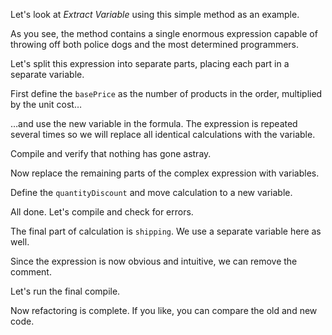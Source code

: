 Let's look at <i>Extract Variable</i> using this simple method as an example.

As you see, the method contains a single enormous expression capable of throwing off both police dogs and the most determined programmers.

Let's split this expression into separate parts, placing each part in a separate variable.

First define the <code>basePrice</code> as the number of products in the order, multiplied by the unit cost…

…and use the new variable in the formula. The expression is repeated several times so we will replace all identical calculations with the variable.

Compile and verify that nothing has gone astray.

Now replace the remaining parts of the complex expression with variables.

Define the <code>quantityDiscount</code> and move calculation to a new variable.

All done. Let's compile and check for errors.

The final part of calculation is <code>shipping</code>. We use a separate variable here as well.

Since the expression is now obvious and intuitive, we can remove the comment.

Let's run the final compile.

Now refactoring is complete. If you like, you can compare the old and new code.